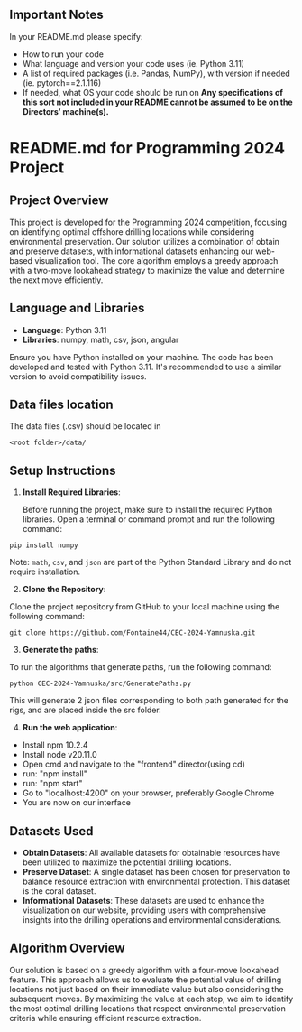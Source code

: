 ## Important Notes
In your README.md please specify:
- How to run your code
- What language and version your code uses (ie. Python 3.11)
- A list of required packages (i.e. Pandas, NumPy), with version if needed (ie. pytorch==2.1.116)
- If needed, what OS your code should be run on
**Any specifications of this sort not included in your README cannot be assumed to be on the
Directors’ machine(s).**



# README.md for Programming 2024 Project

## Project Overview

This project is developed for the Programming 2024 competition, focusing on identifying optimal offshore drilling locations while considering environmental preservation. Our solution utilizes a combination of obtain and preserve datasets, with informational datasets enhancing our web-based visualization tool. The core algorithm employs a greedy approach with a two-move lookahead strategy to maximize the value and determine the next move efficiently.

## Language and Libraries

- **Language**: Python 3.11
- **Libraries**: numpy, math, csv, json, angular

Ensure you have Python installed on your machine. The code has been developed and tested with Python 3.11. It's recommended to use a similar version to avoid compatibility issues.

## Data files location

The data files (.csv) should be located in

`<root folder>/data/`

## Setup Instructions

1. **Install Required Libraries**:
   
   Before running the project, make sure to install the required Python libraries. Open a terminal or command prompt and run the following command:


`pip install numpy`

Note: `math`, `csv`, and `json` are part of the Python Standard Library and do not require installation.

2. **Clone the Repository**:

Clone the project repository from GitHub to your local machine using the following command:


`git clone https://github.com/Fontaine44/CEC-2024-Yamnuska.git`


3. **Generate the paths**:

To run the algorithms that generate paths, run the following command:

`python CEC-2024-Yamnuska/src/GeneratePaths.py`

This will generate 2 json files corresponding to both path generated for the rigs, and are placed inside the src folder.

4. **Run the web application**:

- Install npm 10.2.4
- Install node v20.11.0
- Open cmd and navigate to the "frontend" director(using cd)
- run: "npm install"
- run: "npm start"
- Go to "localhost:4200" on your browser, preferably Google Chrome
- You are now on our interface

## Datasets Used

- **Obtain Datasets**: All available datasets for obtainable resources have been utilized to maximize the potential drilling locations.
- **Preserve Dataset**: A single dataset has been chosen for preservation to balance resource extraction with environmental protection. This dataset is the coral dataset.
- **Informational Datasets**: These datasets are used to enhance the visualization on our website, providing users with comprehensive insights into the drilling operations and environmental considerations.

## Algorithm Overview

Our solution is based on a greedy algorithm with a four-move lookahead feature. This approach allows us to evaluate the potential value of drilling locations not just based on their immediate value but also considering the subsequent moves. By maximizing the value at each step, we aim to identify the most optimal drilling locations that respect environmental preservation criteria while ensuring efficient resource extraction.
